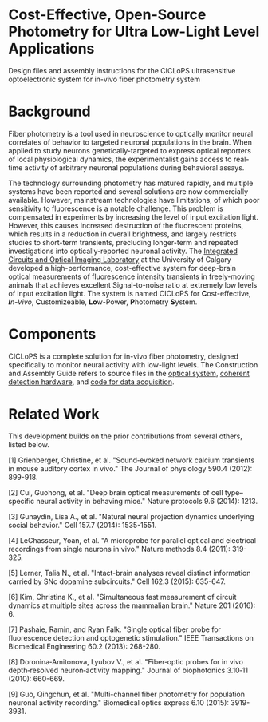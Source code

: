 # Cost-Effective, Open-Source Photometry for Ultra Low-Light Level Applications
Design files and assembly instructions for the CICLoPS ultrasensitive optoelectronic system for in-vivo fiber photometry system

# Background
Fiber photometry is a tool used in neuroscience to optically monitor neural correlates of behavior to targeted neuronal populations in the brain. When applied to study neurons genetically-targeted to express optical reporters of local physiological dynamics, the experimentalist gains access to real-time activity of arbitrary neuronal populations during behavioral assays. 

The technology surrounding photometry has matured rapidly, and multiple systems have been reported and several solutions are now commercially available. However, mainstream technologies have limitations, of which poor sensitivity to fluorescence is a notable challenge. This problem is compensated in experiments by increasing the level of input excitation light. However, this causes increased destruction of the fluorescent proteins, which results in a reduction in overall brightness, and largely restricts studies to short-term transients, precluding longer-term and repeated investigations into optically-reported neuronal activity. The [Integrated Circuits and Optical Imaging Laboratory](http://people.ucalgary.ca/~kmurari/index.html) at the University of Calgary developed a high-performance, cost-effective system for deep-brain optical measurements of fluorescence intensity transients in freely-moving animals that achieves excellent Signal-to-noise ratio at extremely low levels of input excitation light. The system is named CICLoPS for **C**ost-effective, ***I**n-Vivo*, **C**ustomizeable, **Lo**w-Power, **P**hotometry **S**ystem.

# Components
CICLoPS is a complete solution for in-vivo fiber photometry, designed specifically to monitor neural activity with low-light levels. The Construction and Assembly Guide refers to source files in the [optical system](../../tree/master/ciclops-core/optics "optics"), [coherent detection hardware](../../tree/master/ciclops-core/electronics "electronics"), and [code for data acquisition](../../tree/master/ciclops-core/acquisition "acquisition").

# Related Work
This development builds on the prior contributions from several others, listed below.

[1] Grienberger, Christine, et al. "Sound‐evoked network calcium transients in mouse auditory cortex in vivo." The Journal of physiology 590.4 (2012): 899-918.

[2] Cui, Guohong, et al. "Deep brain optical measurements of cell type–specific neural activity in behaving mice." Nature protocols 9.6 (2014): 1213.

[3] Gunaydin, Lisa A., et al. "Natural neural projection dynamics underlying social behavior." Cell 157.7 (2014): 1535-1551.

[4] LeChasseur, Yoan, et al. "A microprobe for parallel optical and electrical recordings from single neurons in vivo." Nature methods 8.4 (2011): 319-325.

[5] Lerner, Talia N., et al. "Intact-brain analyses reveal distinct information carried by SNc dopamine subcircuits." Cell 162.3 (2015): 635-647.

[6] Kim, Christina K., et al. "Simultaneous fast measurement of circuit dynamics at multiple sites across the mammalian brain." Nature 201 (2016): 6.

[7] Pashaie, Ramin, and Ryan Falk. "Single optical fiber probe for fluorescence detection and optogenetic stimulation." IEEE Transactions on Biomedical Engineering 60.2 (2013): 268-280.

[8] Doronina‐Amitonova, Lyubov V., et al. "Fiber‐optic probes for in vivo depth‐resolved neuron‐activity mapping." Journal of biophotonics 3.10‐11 (2010): 660-669.

[9] Guo, Qingchun, et al. "Multi-channel fiber photometry for population neuronal activity recording." Biomedical optics express 6.10 (2015): 3919-3931.


